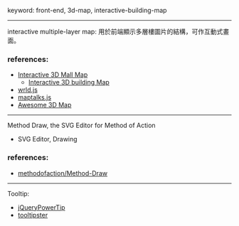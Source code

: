 keyword: front-end, 3d-map, interactive-building-map

--- 
interactive multiple-layer map: 用於前端顯示多層樓圖片的結構，可作互動式畫面。

### references:
  * [Interactive 3D Mall Map](https://tympanus.net/codrops/2016/04/13/interactive-3d-mall-map/)
	* [Interactive 3D building Map](https://github.com/mikejandreau/3d-building-map)
  * [wrld.js](https://github.com/wrld3d/wrld.js/)
  * [maptalks.js](https://github.com/maptalks/maptalks.js)
  * [Awesome 3D Map](https://www.igismap.com/everything-about-web-3d-map-examples-tools-library-and-uses/)

---
Method Draw, the SVG Editor for Method of Action
  * SVG Editor, Drawing

### references:
  * [methodofaction/Method-Draw](https://github.com/methodofaction/Method-Draw)

---
Tooltip: 
  * [jQueryPowerTip](https://stevenbenner.github.io/jquery-powertip/)
  * [tooltipster](https://www.heteroclito.fr/modules/tooltipster/)
